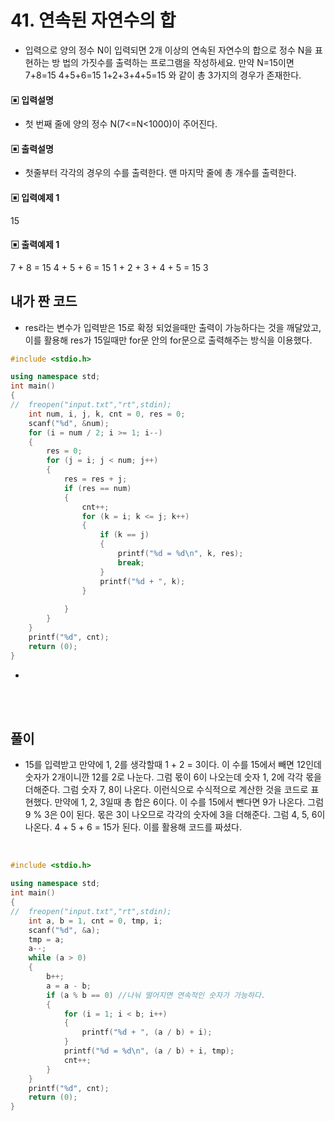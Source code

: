 # 41. 연속된 자연수의 합

* 입력으로 양의 정수 N이 입력되면 2개 이상의 연속된 자연수의 합으로 정수 N을 표현하는 방
법의 가짓수를 출력하는 프로그램을 작성하세요.
만약 N=15이면 
7+8=15
4+5+6=15
1+2+3+4+5=15
와 같이 총 3가지의 경우가 존재한다.



#### ▣ 입력설명

* 첫 번째 줄에 양의 정수 N(7<=N<1000)이 주어진다.






#### ▣ 출력설명

* 첫줄부터 각각의 경우의 수를 출력한다.
맨 마지막 줄에 총 개수를 출력한다.







#### ▣ 입력예제 1
15








#### ▣ 출력예제 1
7 + 8 = 15
4 + 5 + 6 = 15
1 + 2 + 3 + 4 + 5 = 15
3



## 내가 짠 코드
* res라는 변수가 입력받은 15로 확정 되었을때만 출력이 가능하다는 것을 깨달았고, 이를 활용해 res가 15일때만 for문 안의 for문으로 출력해주는 방식을 이용했다. 
```c++
#include <stdio.h>

using namespace std;
int main()
{
//	freopen("input.txt","rt",stdin);
	int num, i, j, k, cnt = 0, res = 0;
	scanf("%d", &num);
	for (i = num / 2; i >= 1; i--)
	{
		res = 0;
		for (j = i; j < num; j++)
		{
			res = res + j;
			if (res == num)
			{
				cnt++;
				for (k = i; k <= j; k++)
				{
					if (k == j)
					{
						printf("%d = %d\n", k, res);
						break;
					}
					printf("%d + ", k);
				}
	
			}	
		}
	}
	printf("%d", cnt);
	return (0);
}


```
* 
<br><br> 

## 풀이
* 15를 입력받고 만약에 1, 2를 생각할때 1 + 2 = 3이다. 이 수를 15에서 빼면 12인데 숫자가 2개이니깐 12를 2로 나눈다. 그럼 몫이 6이 나오는데 숫자 1, 2에 각각 몫을 더해준다. 그럼 숫자 7, 8이 나온다. 이런식으로 수식적으로 계산한 것을 코드로 표현했다. 
만약에 1, 2, 3일때 총 합은 6이다. 이 수를 15에서 뺀다면 9가 나온다. 그럼 9 % 3은 0이 된다. 몫은 3이 나오므로 각각의 숫자에 3을 더해준다. 그럼 4, 5, 6이 나온다. 4 + 5 + 6 = 15가 된다.
이를 활용해 코드를 짜셨다.
<br/>

```c++
#include <stdio.h>

using namespace std;
int main()
{
//	freopen("input.txt","rt",stdin);
	int a, b = 1, cnt = 0, tmp, i;
	scanf("%d", &a);
	tmp = a;
	a--;
	while (a > 0)
	{
		b++;
		a = a - b;
		if (a % b == 0) //나눠 떨어지면 연속적인 숫자가 가능하다. 
		{
			for (i = 1; i < b; i++)
			{
				printf("%d + ", (a / b) + i);
			}
			printf("%d = %d\n", (a / b) + i, tmp);
			cnt++;
		}
	}
	printf("%d", cnt);
	return (0);
}
```
